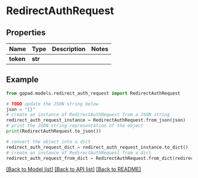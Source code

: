# RedirectAuthRequest


## Properties

Name | Type | Description | Notes
------------ | ------------- | ------------- | -------------
**token** | **str** |  | 

## Example

```python
from gopad.models.redirect_auth_request import RedirectAuthRequest

# TODO update the JSON string below
json = "{}"
# create an instance of RedirectAuthRequest from a JSON string
redirect_auth_request_instance = RedirectAuthRequest.from_json(json)
# print the JSON string representation of the object
print(RedirectAuthRequest.to_json())

# convert the object into a dict
redirect_auth_request_dict = redirect_auth_request_instance.to_dict()
# create an instance of RedirectAuthRequest from a dict
redirect_auth_request_from_dict = RedirectAuthRequest.from_dict(redirect_auth_request_dict)
```
[[Back to Model list]](../README.md#documentation-for-models) [[Back to API list]](../README.md#documentation-for-api-endpoints) [[Back to README]](../README.md)


